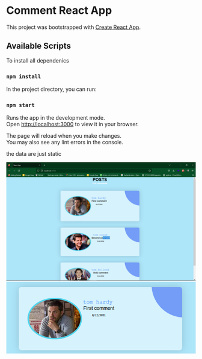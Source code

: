 # Comment React App

This project was bootstrapped with [Create React App](https://github.com/facebook/create-react-app).

## Available Scripts
To install all dependenics

### `npm install`

In the project directory, you can run:

### `npm start`

Runs the app in the development mode.\
Open [http://localhost:3000](http://localhost:3000) to view it in your browser.

The page will reload when you make changes.\
You may also see any lint errors in the console.



the data are just static

![alt text](https://github.com/Abin-A13/React-Ex2/blob/main/Screenshots/Screenshot%20(15).png)
![alt text](https://github.com/Abin-A13/React-Ex2/blob/main/Screenshots/Screenshot%20(16).png)
